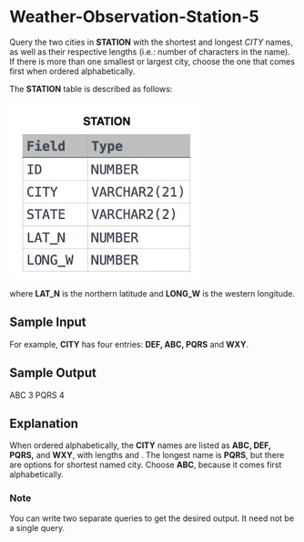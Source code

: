 # Weather-Observation-Station-5

Query the two cities in **STATION** with the shortest and longest *CITY* names, as well as their respective lengths (i.e.: number of characters in the name). If there is more than one smallest or largest city, choose the one that comes first when ordered alphabetically.

The **STATION** table is described as follows:

![image](https://github.com/chinomnsomaduka/Weather-Observation-Station-5/blob/main/Weather-Observation-Station-5.jpg)

where **LAT_N** is the northern latitude and **LONG_W** is the western longitude.

## Sample Input
For example, **CITY** has four entries: **DEF, ABC, PQRS** and **WXY**.

## Sample Output
ABC 3
PQRS 4

## Explanation
When ordered alphabetically, the **CITY** names are listed as **ABC, DEF, PQRS,** and **WXY**, with lengths  and . The longest name is **PQRS**, but there are  options for shortest named city. Choose **ABC**, because it comes first alphabetically.

### Note
You can write two separate queries to get the desired output. It need not be a single query.
